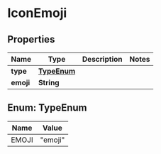 

# IconEmoji


## Properties

| Name | Type | Description | Notes |
|------------ | ------------- | ------------- | -------------|
|**type** | [**TypeEnum**](#TypeEnum) |  |  |
|**emoji** | **String** |  |  |



## Enum: TypeEnum

| Name | Value |
|---- | -----|
| EMOJI | &quot;emoji&quot; |



